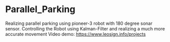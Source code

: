 # Parallel_Parking
Realizing parallel parking using pioneer-3 robot with 180 degree sonar sensor. Controlling the Robot using Kalman-Filter and realizing a much more accurate movement
Video demo:
https://www.leosign.info/projects
